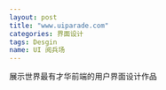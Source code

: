 ```yaml
---
layout: post
title: "www.uiparade.com"
categories: 界面设计
tags: Desgin
name: UI 阅兵场
---
```

展示世界最有才华前端的用户界面设计作品
<!--break-->
